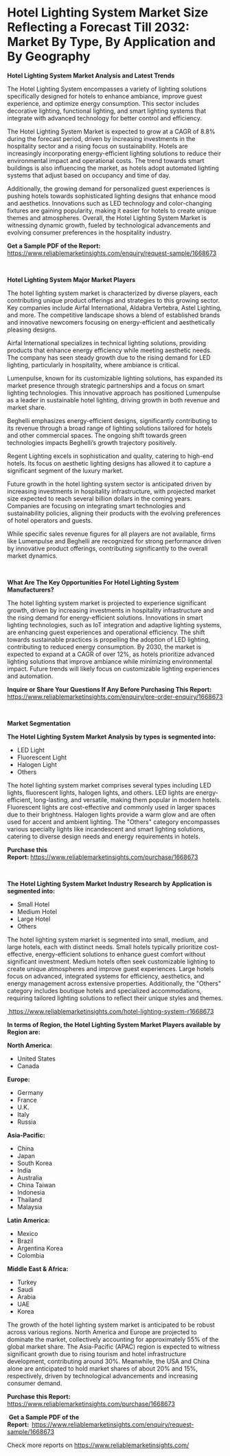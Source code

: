 <p><h1>Hotel Lighting System Market Size Reflecting a Forecast Till 2032: Market By Type, By Application and By Geography</h1></p><p><strong>Hotel Lighting System Market Analysis and Latest Trends</strong></p>
<p><p>The Hotel Lighting System encompasses a variety of lighting solutions specifically designed for hotels to enhance ambiance, improve guest experience, and optimize energy consumption. This sector includes decorative lighting, functional lighting, and smart lighting systems that integrate with advanced technology for better control and efficiency.</p><p>The Hotel Lighting System Market is expected to grow at a CAGR of 8.8% during the forecast period, driven by increasing investments in the hospitality sector and a rising focus on sustainability. Hotels are increasingly incorporating energy-efficient lighting solutions to reduce their environmental impact and operational costs. The trend towards smart buildings is also influencing the market, as hotels adopt automated lighting systems that adjust based on occupancy and time of day.</p><p>Additionally, the growing demand for personalized guest experiences is pushing hotels towards sophisticated lighting designs that enhance mood and aesthetics. Innovations such as LED technology and color-changing fixtures are gaining popularity, making it easier for hotels to create unique themes and atmospheres. Overall, the Hotel Lighting System Market is witnessing dynamic growth, fueled by technological advancements and evolving consumer preferences in the hospitality industry.</p></p>
<p><strong>Get a Sample PDF of the Report:&nbsp;</strong> <a href="https://www.reliablemarketinsights.com/enquiry/request-sample/1668673?utm_campaign=2197&utm_medium=2&utm_source=Github&utm_content=ia&utm_term=04042025&utm_id=hotel-lighting-system">https://www.reliablemarketinsights.com/enquiry/request-sample/1668673</a></p>
<p>&nbsp;</p>
<p><strong>Hotel Lighting System Major Market Players</strong></p>
<p><p>The hotel lighting system market is characterized by diverse players, each contributing unique product offerings and strategies to this growing sector. Key companies include Airfal International, Aldabra Vertebra, Astel Lighting, and more. The competitive landscape shows a blend of established brands and innovative newcomers focusing on energy-efficient and aesthetically pleasing designs.</p><p>Airfal International specializes in technical lighting solutions, providing products that enhance energy efficiency while meeting aesthetic needs. The company has seen steady growth due to the rising demand for LED lighting, particularly in hospitality, where ambiance is critical.</p><p>Lumenpulse, known for its customizable lighting solutions, has expanded its market presence through strategic partnerships and a focus on smart lighting technologies. This innovative approach has positioned Lumenpulse as a leader in sustainable hotel lighting, driving growth in both revenue and market share.</p><p>Beghelli emphasizes energy-efficient designs, significantly contributing to its revenue through a broad range of lighting solutions tailored for hotels and other commercial spaces. The ongoing shift towards green technologies impacts Beghelli’s growth trajectory positively.</p><p>Regent Lighting excels in sophistication and quality, catering to high-end hotels. Its focus on aesthetic lighting designs has allowed it to capture a significant segment of the luxury market.</p><p>Future growth in the hotel lighting system sector is anticipated driven by increasing investments in hospitality infrastructure, with projected market size expected to reach several billion dollars in the coming years. Companies are focusing on integrating smart technologies and sustainability policies, aligning their products with the evolving preferences of hotel operators and guests.</p><p>While specific sales revenue figures for all players are not available, firms like Lumenpulse and Beghelli are recognized for strong performance driven by innovative product offerings, contributing significantly to the overall market dynamics.</p></p>
<p>&nbsp;</p>
<p><strong>What Are The Key Opportunities For Hotel Lighting System Manufacturers?</strong></p>
<p><p>The hotel lighting system market is projected to experience significant growth, driven by increasing investments in hospitality infrastructure and the rising demand for energy-efficient solutions. Innovations in smart lighting technologies, such as IoT integration and adaptive lighting systems, are enhancing guest experiences and operational efficiency. The shift towards sustainable practices is propelling the adoption of LED lighting, contributing to reduced energy consumption. By 2030, the market is expected to expand at a CAGR of over 12%, as hotels prioritize advanced lighting solutions that improve ambiance while minimizing environmental impact. Future trends will likely focus on customizable lighting experiences and automation.</p></p>
<p><strong>Inquire or Share Your Questions If Any Before Purchasing This Report:</strong> <a href="https://www.reliablemarketinsights.com/enquiry/pre-order-enquiry/1668673?utm_campaign=2197&utm_medium=2&utm_source=Github&utm_content=ia&utm_term=04042025&utm_id=hotel-lighting-system">https://www.reliablemarketinsights.com/enquiry/pre-order-enquiry/1668673</a></p>
<p>&nbsp;</p>
<p><strong>Market Segmentation</strong></p>
<p><strong>The Hotel Lighting System Market Analysis by types is segmented into:</strong></p>
<p><ul><li>LED Light</li><li>Fluorescent Light</li><li>Halogen Light</li><li>Others</li></ul></p>
<p><p>The hotel lighting system market comprises several types including LED lights, fluorescent lights, halogen lights, and others. LED lights are energy-efficient, long-lasting, and versatile, making them popular in modern hotels. Fluorescent lights are cost-effective and commonly used in larger spaces due to their brightness. Halogen lights provide a warm glow and are often used for accent and ambient lighting. The "Others" category encompasses various specialty lights like incandescent and smart lighting solutions, catering to diverse design needs and energy requirements in hotels.</p></p>
<p><strong>Purchase this Report:&nbsp;</strong><a href="https://www.reliablemarketinsights.com/purchase/1668673?utm_campaign=2197&utm_medium=2&utm_source=Github&utm_content=ia&utm_term=04042025&utm_id=hotel-lighting-system">https://www.reliablemarketinsights.com/purchase/1668673</a></p>
<p>&nbsp;</p>
<p><strong>The Hotel Lighting System Market Industry Research by Application is segmented into:</strong></p>
<p><ul><li>Small Hotel</li><li>Medium Hotel</li><li>Large Hotel</li><li>Others</li></ul></p>
<p><p>The hotel lighting system market is segmented into small, medium, and large hotels, each with distinct needs. Small hotels typically prioritize cost-effective, energy-efficient solutions to enhance guest comfort without significant investment. Medium hotels often seek customizable lighting to create unique atmospheres and improve guest experiences. Large hotels focus on advanced, integrated systems for efficiency, aesthetics, and energy management across extensive properties. Additionally, the "Others" category includes boutique hotels and specialized accommodations, requiring tailored lighting solutions to reflect their unique styles and themes.</p></p>
<p><a href="https://www.reliablemarketinsights.com/hotel-lighting-system-r1668673?utm_campaign=2197&utm_medium=2&utm_source=Github&utm_content=ia&utm_term=04042025&utm_id=hotel-lighting-system">&nbsp;https://www.reliablemarketinsights.com/hotel-lighting-system-r1668673</a></p>
<p><strong>In terms of Region, the Hotel Lighting System Market Players available by Region are:</strong></p>
<p>
    <p> <strong> North America: </strong>
        <ul>
            <li>United States</li>
            <li>Canada</li>
        </ul>
        </p> 
    <p> <strong> Europe: </strong>
        <ul>
            <li>Germany</li>
            <li>France</li>
            <li>U.K.</li>
            <li>Italy</li>
            <li>Russia</li>
        </ul>
        </p> 
    <p> <strong> Asia-Pacific: </strong>
        <ul>
            <li>China</li>
            <li>Japan</li>
            <li>South Korea</li>
            <li>India</li>
            <li>Australia</li>
            <li>China Taiwan</li>
            <li>Indonesia</li>
            <li>Thailand</li>
            <li>Malaysia</li>
        </ul>
        </p> 
    <p> <strong> Latin America: </strong>
        <ul>
            <li>Mexico</li>
            <li>Brazil</li>
            <li>Argentina Korea</li>
            <li>Colombia</li>
        </ul>
        </p> 
    <p> <strong> Middle East & Africa: </strong>
        <ul>
            <li>Turkey</li>
            <li>Saudi</li>
            <li>Arabia</li>
            <li>UAE</li>
            <li>Korea</li>
        </ul>
    </p>
    </p>
<p><p>The growth of the hotel lighting system market is anticipated to be robust across various regions. North America and Europe are projected to dominate the market, collectively accounting for approximately 55% of the global market share. The Asia-Pacific (APAC) region is expected to witness significant growth due to rising tourism and hotel infrastructure development, contributing around 30%. Meanwhile, the USA and China alone are anticipated to hold market shares of about 20% and 15%, respectively, driven by technological advancements and increasing consumer demand.</p></p>
<p><strong>Purchase this Report: </strong><a href="https://www.reliablemarketinsights.com/purchase/1668673?utm_campaign=2197&utm_medium=2&utm_source=Github&utm_content=ia&utm_term=04042025&utm_id=hotel-lighting-system">https://www.reliablemarketinsights.com/purchase/1668673</a></p>
<p>&nbsp;<strong>Get a Sample PDF of the Report:&nbsp;&nbsp;</strong><a href="https://www.reliablemarketinsights.com/enquiry/request-sample/1668673?utm_campaign=2197&utm_medium=2&utm_source=Github&utm_content=ia&utm_term=04042025&utm_id=hotel-lighting-system">https://www.reliablemarketinsights.com/enquiry/request-sample/1668673</a></p>
<p><strong></strong></p>
<p>Check more reports on <a href="https://www.reliablemarketinsights.com/?utm_campaign=2197&utm_medium=2&utm_source=Github&utm_content=ia&utm_term=04042025&utm_id=hotel-lighting-system">https://www.reliablemarketinsights.com/</a></p>